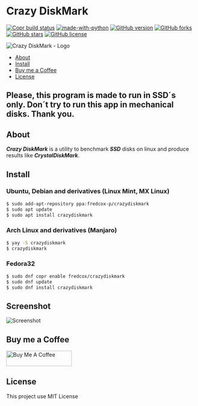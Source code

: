 # Crazy DiskMark

[![Copr build status](https://copr.fedorainfracloud.org/coprs/fredcox/crazydiskmark/package/crazydiskmark/status_image/last_build.png)](https://copr.fedorainfracloud.org/coprs/fredcox/crazydiskmark/package/crazydiskmark/)
[![made-with-python](https://img.shields.io/badge/Made%20with-Python-1f425f.svg)](https://www.python.org/)
[![GitHub version](https://badge.fury.io/gh/fredcox%2Fcrazydiskmark.svg)](https://badge.fury.io/gh/fredcox%2Fcrazydiskmark)
[![GitHub forks](https://img.shields.io/github/forks/fredcox/crazydiskmark)](https://github.com/fredcox/crazydiskmark/network)
[![GitHub stars](https://img.shields.io/github/stars/fredcox/crazydiskmark)](https://github.com/fredcox/crazydiskmark/stargazers)
[![GitHub license](https://img.shields.io/github/license/fredcox/crazydiskmark)](https://github.com/fredcox/crazydiskmark/blob/master/LICENSE)


![Crazy DiskMark - Logo](https://raw.githubusercontent.com/fredcox/crazydiskmark/master/crazydiskmark/images/logo.png)

* [About](#about)
* [Install](#install)
* [Buy me a Coffee](#buy-me-a-coffee)
* [License](#license)

## Please, this program is made to run in SSD´s only. Don´t try to run this app in mechanical disks. Thank you. 

## About

***Crazy DiskMark*** is a utility to benchmark ***SSD*** disks on linux and produce results like ***CrystalDiskMark***.

## Install

### Ubuntu, Debian and derivatives (Linux Mint, MX Linux)

```bash
$ sudo add-apt-repository ppa:fredcox-p/crazydiskmark
$ sudo apt update
$ sudo apt install crazydiskmark
```

### Arch Linux and derivatives (Manjaro)

```bash
$ yay -S crazydiskmark
$ crazydiskmark
```

### Fedora32

```bash
$ sudo dnf copr enable fredcox/crazydiskmark
$ sudo dnf update
$ sudo dnf install crazydiskmark
```

## Screenshot

![Screenshot](https://raw.githubusercontent.com/fredcox/crazydiskmark/master/crazydiskmark/images/shot.png)

## Buy me a Coffee

<a href="https://www.buymeacoffee.com/fredcox" target="_blank"><img src="https://cdn.buymeacoffee.com/buttons/default-orange.png" alt="Buy Me A Coffee" height="41" width="174"></a>


## License 

This project use MIT License
